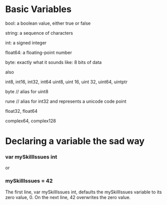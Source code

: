 # Basic Variables

bool: a boolean value, either true or false

string: a sequence of characters

int: a signed integer

float64: a floating-point number

byte: exactly what it sounds like: 8 bits of data

also

int8, int16, int32, int64
uint8, uint 16, uint 32, uint64, uintptr

byte // alias for uint8

rune // alias for int32 and represents a unicode code point

float32, float64

complex64, complex128

# Declaring a variable the sad way

### var mySkillIssues int

or

### mySkillIssues = 42

The first line, var mySkillIssues int, defaults the mySkillIssues variable to its zero value, 0. On the next line, 42 overwrites the zero value.
